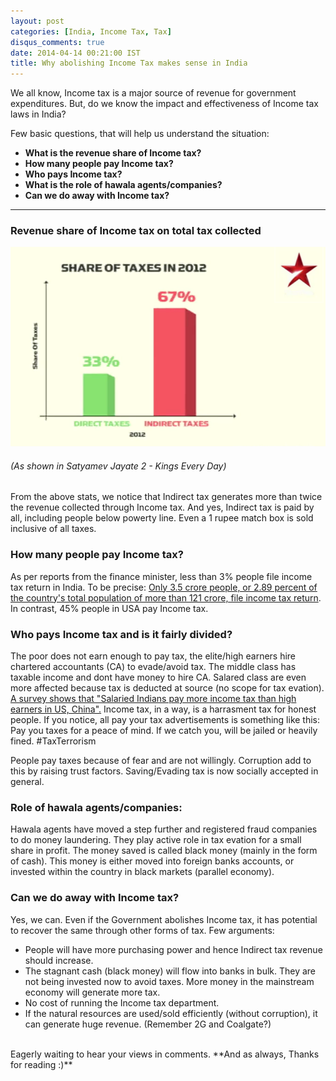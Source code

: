 ```yaml
---
layout: post
categories: [India, Income Tax, Tax]
disqus_comments: true
date: 2014-04-14 00:21:00 IST
title: Why abolishing Income Tax makes sense in India
---
```


We all know, Income tax is a major source of revenue for government expenditures. But, do we know the impact and effectiveness of Income tax laws in India?

Few basic questions, that will help us understand the situation:

- **What is the revenue share of Income tax?**
- **How many people pay Income tax?**
- **Who pays Income tax?**
- **What is the role of hawala agents/companies?**
- **Can we do away with Income tax?**

---

### Revenue share of Income tax on total tax collected

![Income Tax Share](/res/posts/why-abolishing-income-tax-makes-sense-in-india/income-tax-share.png)
###### (As shown in Satyamev Jayate 2 - Kings Every Day)

From the above stats, we notice that Indirect tax generates more than twice the revenue collected through Income tax. And yes, Indirect tax is paid by all, including people below powerty line. Even a 1 rupee match box is sold inclusive of all taxes.

### How many people pay Income tax?

As per reports from the finance minister, less than 3% people file income tax return in India. To be precise: [Only 3.5 crore people, or 2.89 percent of the country's total population of more than 121 crore, file income tax return](http://www.deccanherald.com/content/299566/less-3-percent-file-income.html). In contrast, 45% people in USA pay Income tax.

### Who pays Income tax and is it fairly divided?

The poor does not earn enough to pay tax, the elite/high earners hire chartered accountants (CA) to evade/avoid tax. The middle class has taxable income and dont have money to hire CA. Salared class are even more affected because tax is deducted at source (no scope for tax evation). [A survey shows that "Salaried Indians pay more income tax than high earners in US, China".](http://profit.ndtv.com/news/economy/article-salaried-indians-pay-more-income-tax-than-high-earners-in-us-china-survey-381525) Income tax, in a way, is a harrasment tax for honest people. If you notice, all pay your tax advertisements is something like this: Pay you taxes for a peace of mind. If we catch you, will be jailed or heavily fined. #TaxTerrorism

People pay taxes because of fear and are not willingly. Corruption add to this by raising trust factors. Saving/Evading tax is now socially accepted in general.

### Role of hawala agents/companies:

Hawala agents have moved a step further and registered fraud companies to do money laundering. They play active role in tax evation for a small share in profit. The money saved is called black money (mainly in the form of cash). This money is either moved into foreign banks accounts, or invested within the country in black markets (parallel economy).

### Can we do away with Income tax?

Yes, we can. Even if the Government abolishes Income tax, it has potential to recover the same through other forms of tax. Few arguments:

- People will have more purchasing power and hence Indirect tax revenue should increase.
- The stagnant cash (black money) will flow into banks in bulk. They are not being invested now to avoid taxes. More money in the mainstream economy will generate more tax.
- No cost of running the Income tax department.
- If the natural resources are used/sold efficiently (without corruption), it can generate huge revenue. (Remember 2G and Coalgate?)

<br />
Eagerly waiting to hear your views in comments. **And as always, Thanks for reading :)**
